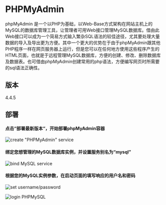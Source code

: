 # PHPMyAdmin

phpMyAdmin 是一个以PHP为基础，以Web-Base方式架构在网站主机上的MySQL的数据库管理工具，让管理者可用Web接口管理MySQL数据库。借由此Web接口可以成为一个简易方式输入繁杂SQL语法的较佳途径，尤其要处理大量数据的导入及导出更为方便。其中一个更大的优势在于由于phpMyAdmin跟其他PHP程序一样在网页服务器上运行，但是您可以在任何地方使用这些程序产生的HTML页面，也就是于远程管理MySQL数据库，方便的创建、修改、删除数据库及数据表。也可借由phpMyAdmin创建常用的php语法，方便编写网页时所需要的sql语法正确性。

## 版本

4.4.5

## 部署

#### 点击“部署最新版本“，开始部署phpMyAdmin容器

![create "PHPMyAdmin" service](https://dn-daoweb-resource.qbox.me/phpmyadmin/1-1-1.png)

#### 绑定您想管理的MySQL数据库实例，并设置服务别名为“mysql”

![bind MySQL service](https://dn-daoweb-resource.qbox.me/images/phpmyadmin/1-2.png)

#### 根据您的MySQL实例参数，在启动页面的填写响应的用户名和密码

![set username/password](https://dn-daoweb-resource.qbox.me/images/phpmyadmin/1-3.png)

![login PHPMySQL](https://dn-daoweb-resource.qbox.me/phpmyadmin/1-5-1.png)
